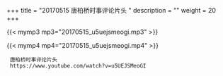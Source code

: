+++
title = "20170515  唐柏桥时事评论片头 "
description = ""
weight = 20
+++

{{< mymp3 mp3="20170515_u5uejsmeogi.mp3" >}}

{{< mymp4 mp4="20170515_u5uejsmeogi.mp4" >}}

     
     唐柏桥时事评论片头 
     https://www.youtube.com/watch?v=u5UEJSMeoGI 
